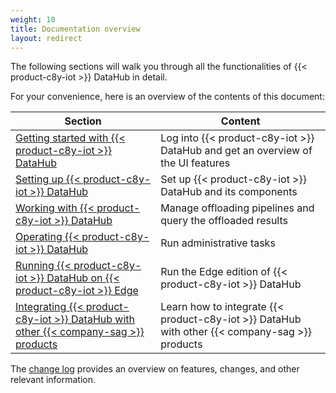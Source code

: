 ```yaml
---
weight: 10
title: Documentation overview
layout: redirect
---
```


The following sections will walk you through all the functionalities of {{< product-c8y-iot >}} DataHub in detail.

For your convenience, here is an overview of the contents of this document:

| Section | Content |
| -----   | -----   |
| [Getting started with {{< product-c8y-iot >}} DataHub](/datahub/getting-started-with-datahub) | Log into {{< product-c8y-iot >}} DataHub and get an overview of the UI features |
| [Setting up {{< product-c8y-iot >}} DataHub](/datahub/setting-up-datahub) | Set up {{< product-c8y-iot >}} DataHub and its components |
| [Working with {{< product-c8y-iot >}} DataHub](/datahub/working-with-datahub) | Manage offloading pipelines and query the offloaded results |
| [Operating {{< product-c8y-iot >}} DataHub](/datahub/operating-datahub) | Run administrative tasks |
| [Running {{< product-c8y-iot >}} DataHub on {{< product-c8y-iot >}} Edge](/datahub/running-datahub-on-the-edge) | Run the Edge edition of {{< product-c8y-iot >}} DataHub |
| [Integrating {{< product-c8y-iot >}} DataHub with other {{< company-sag >}} products](/datahub/integrating-datahub-with-other-products) | Learn how to integrate {{< product-c8y-iot >}} DataHub with other {{< company-sag >}} products |

The [change log](/changes-analytics/?component=.component-datahub) provides an overview on features, changes, and other relevant information.
